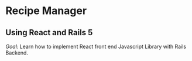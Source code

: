
# Recipe Manager

## Using React and Rails 5

*Goal:* Learn how to implement React front end Javascript Library with Rails Backend.
